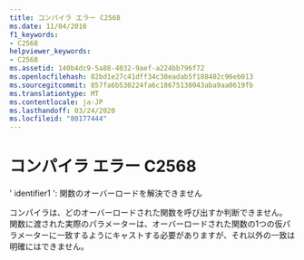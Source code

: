 ```yaml
---
title: コンパイラ エラー C2568
ms.date: 11/04/2016
f1_keywords:
- C2568
helpviewer_keywords:
- C2568
ms.assetid: 140b4dc9-5a88-4032-9aef-a224bb796f72
ms.openlocfilehash: 82bd1e27c41dff34c30eadab5f188402c96eb013
ms.sourcegitcommit: 857fa6b530224fa6c18675138043aba9aa0619fb
ms.translationtype: MT
ms.contentlocale: ja-JP
ms.lasthandoff: 03/24/2020
ms.locfileid: "80177444"
---
```

# <a name="compiler-error-c2568"></a>コンパイラ エラー C2568

' identifier1 ': 関数のオーバーロードを解決できません

コンパイラは、どのオーバーロードされた関数を呼び出すか判断できません。 関数に渡された実際のパラメーターは、オーバーロードされた関数の1つの仮パラメーターに一致するようにキャストする必要がありますが、それ以外の一致は明確にはできません。

